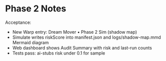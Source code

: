 # Phase 2 Notes

Acceptance:
- New Warp entry: Dream Mover • Phase 2 Sim (shadow map)
- Simulate writes riskScore into manifest.json and logs/shadow-map.mmd Mermaid diagram
- Web dashboard shows Audit Summary with risk and last-run counts
- Tests pass: ai-stubs risk under 0.1 for sample
